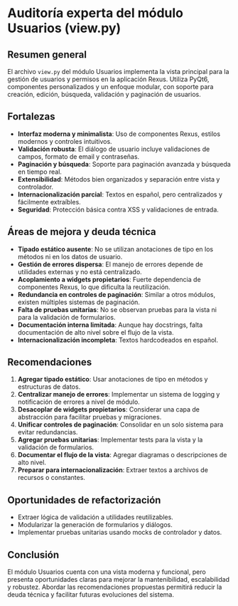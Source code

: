 # Auditoría experta del módulo Usuarios (view.py)

## Resumen general
El archivo `view.py` del módulo Usuarios implementa la vista principal para la gestión de usuarios y permisos en la aplicación Rexus. Utiliza PyQt6, componentes personalizados y un enfoque modular, con soporte para creación, edición, búsqueda, validación y paginación de usuarios.

## Fortalezas
- **Interfaz moderna y minimalista**: Uso de componentes Rexus, estilos modernos y controles intuitivos.
- **Validación robusta**: El diálogo de usuario incluye validaciones de campos, formato de email y contraseñas.
- **Paginación y búsqueda**: Soporte para paginación avanzada y búsqueda en tiempo real.
- **Extensibilidad**: Métodos bien organizados y separación entre vista y controlador.
- **Internacionalización parcial**: Textos en español, pero centralizados y fácilmente extraíbles.
- **Seguridad**: Protección básica contra XSS y validaciones de entrada.

## Áreas de mejora y deuda técnica
- **Tipado estático ausente**: No se utilizan anotaciones de tipo en los métodos ni en los datos de usuario.
- **Gestión de errores dispersa**: El manejo de errores depende de utilidades externas y no está centralizado.
- **Acoplamiento a widgets propietarios**: Fuerte dependencia de componentes Rexus, lo que dificulta la reutilización.
- **Redundancia en controles de paginación**: Similar a otros módulos, existen múltiples sistemas de paginación.
- **Falta de pruebas unitarias**: No se observan pruebas para la vista ni para la validación de formularios.
- **Documentación interna limitada**: Aunque hay docstrings, falta documentación de alto nivel sobre el flujo de la vista.
- **Internacionalización incompleta**: Textos hardcodeados en español.

## Recomendaciones
1. **Agregar tipado estático**: Usar anotaciones de tipo en métodos y estructuras de datos.
2. **Centralizar manejo de errores**: Implementar un sistema de logging y notificación de errores a nivel de módulo.
3. **Desacoplar de widgets propietarios**: Considerar una capa de abstracción para facilitar pruebas y migraciones.
4. **Unificar controles de paginación**: Consolidar en un solo sistema para evitar redundancias.
5. **Agregar pruebas unitarias**: Implementar tests para la vista y la validación de formularios.
6. **Documentar el flujo de la vista**: Agregar diagramas o descripciones de alto nivel.
7. **Preparar para internacionalización**: Extraer textos a archivos de recursos o constantes.

## Oportunidades de refactorización
- Extraer lógica de validación a utilidades reutilizables.
- Modularizar la generación de formularios y diálogos.
- Implementar pruebas unitarias usando mocks de controlador y datos.

## Conclusión
El módulo Usuarios cuenta con una vista moderna y funcional, pero presenta oportunidades claras para mejorar la mantenibilidad, escalabilidad y robustez. Abordar las recomendaciones propuestas permitirá reducir la deuda técnica y facilitar futuras evoluciones del sistema.
